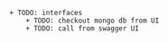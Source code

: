 
    + TODO: interfaces
        + TODO: checkout mongo db from UI
        + TODO: call from swagger UI
